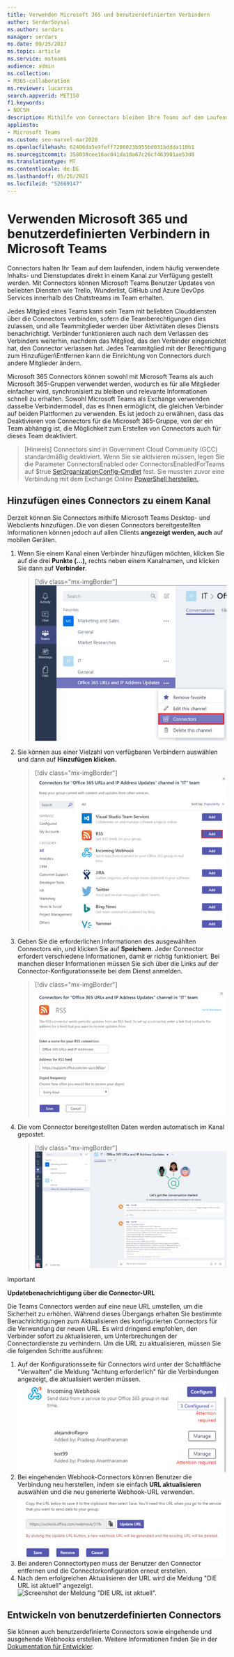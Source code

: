 ```yaml
---
title: Verwenden Microsoft 365 und benutzerdefinierten Verbindern
author: SerdarSoysal
ms.author: serdars
manager: serdars
ms.date: 09/25/2017
ms.topic: article
ms.service: msteams
audience: admin
ms.collection:
- M365-collaboration
ms.reviewer: lucarras
search.appverid: MET150
f1.keywords:
- NOCSH
description: Mithilfe von Connectors bleiben Ihre Teams auf dem Laufenden, indem Inhalte und Updates von Diensten, die Sie häufig verwenden, direkt in einen Kanal übermittelt werden.
appliesto:
- Microsoft Teams
ms.custom: seo-marvel-mar2020
ms.openlocfilehash: 62406da5e9feff7286023b955bd031bddda110b1
ms.sourcegitcommit: 358038cee16ac041da10a67c26cf463901ae53d8
ms.translationtype: MT
ms.contentlocale: de-DE
ms.lasthandoff: 05/26/2021
ms.locfileid: "52669147"
---
```

# <a name="use-microsoft-365-and-custom-connectors-in-microsoft-teams"></a>Verwenden Microsoft 365 und benutzerdefinierten Verbindern in Microsoft Teams

Connectors halten Ihr Team auf dem laufenden, indem häufig verwendete Inhalts- und Dienstupdates direkt in einem Kanal zur Verfügung gestellt werden. Mit Connectors können Microsoft Teams Benutzer Updates von beliebten Diensten wie Trello, Wunderlist, GitHub und Azure DevOps Services innerhalb des Chatstreams im Team erhalten.

Jedes Mitglied eines Teams kann sein Team mit beliebten Clouddiensten über die Connectors verbinden, sofern die Teamberechtigungen dies zulassen, und alle Teammitglieder werden über Aktivitäten dieses Diensts benachrichtigt. Verbinder funktionieren auch nach dem Verlassen des Verbinders weiterhin, nachdem das Mitglied, das den Verbinder eingerichtet hat, den Connector verlassen hat. Jedes Teammitglied mit der Berechtigung zum Hinzufügen\Entfernen kann die Einrichtung von Connectors durch andere Mitglieder ändern.

Microsoft 365 Connectors können sowohl mit Microsoft Teams als auch Microsoft 365-Gruppen verwendet werden, wodurch es für alle Mitglieder einfacher wird, synchronisiert zu bleiben und relevante Informationen schnell zu erhalten. Sowohl Microsoft Teams als Exchange verwenden dasselbe Verbindermodell, das es Ihnen ermöglicht, die gleichen Verbinder auf beiden Plattformen zu verwenden. Es ist jedoch zu erwähnen, dass das Deaktivieren von Connectors für die Microsoft 365-Gruppe, von der ein Team abhängig ist, die Möglichkeit zum Erstellen von Connectors auch für dieses Team deaktiviert.

> [Hinweis] Connectors sind in Government Cloud Community (GCC) standardmäßig deaktiviert. Wenn Sie sie aktivieren müssen, legen Sie die Parameter ConnectorsEnabled oder ConnectorsEnabledForTeams auf $true [SetOrganizationConfig-Cmdlet](/powershell/module/exchange/set-organizationconfig?view=exchange-ps) fest. Sie mussten zuvor eine Verbindung mit dem Exchange Online [PowerShell herstellen.](/powershell/exchange/connect-to-exchange-online-powershell?view=exchange-ps)

## <a name="add-a-connector-to-a-channel"></a>Hinzufügen eines Connectors zu einem Kanal

Derzeit können Sie Connectors mithilfe Microsoft Teams Desktop- und Webclients hinzufügen. Die von diesen Connectors bereitgestellten Informationen können jedoch auf allen Clients **angezeigt werden, auch** auf mobilen Geräten.

1. Wenn Sie einem Kanal einen Verbinder hinzufügen möchten, klicken Sie auf die drei **Punkte (...),** rechts neben einem Kanalnamen, und klicken Sie dann auf **Verbinder**.

    > [!div class="mx-imgBorder"]
    > ![Screenshot der Benutzeroberfläche Teams mit ausgewählter Option "Verbinder".](media/Use_Office_365_and_custom_connectors_in_Microsoft_Teams_image1.png)

2. Sie können aus einer Vielzahl von verfügbaren Verbindern auswählen und dann auf **Hinzufügen klicken.**

    > [!div class="mx-imgBorder"]
    > ![Screenshot des Dialogfelds "Verbinder" mit den verfügbaren Verbindern](media/Use_Office_365_and_custom_connectors_in_Microsoft_Teams_image2.png)

3. Geben Sie die erforderlichen Informationen des ausgewählten Connectors ein, und klicken Sie auf **Speichern**. Jeder Connector erfordert verschiedene Informationen, damit er richtig funktioniert. Bei manchen dieser Informationen müssen Sie sich über die Links auf der Connector-Konfigurationsseite bei dem Dienst anmelden.

    > [!div class="mx-imgBorder"]
    > ![Screenshot der Konfigurationsseite für den RSS-Connector](media/Use_Office_365_and_custom_connectors_in_Microsoft_Teams_image3.png)

4. Die vom Connector bereitgestellten Daten werden automatisch im Kanal gepostet.

    > [!div class="mx-imgBorder"]
    > ![Screenshot der Microsoft Teams-Benutzeroberfläche mit einer Unterhaltung in einem Kanal](media/Use_Office_365_and_custom_connectors_in_Microsoft_Teams_image4.png)

<!---Delete this section after customer migration to new Webhook URL is complete--->
> [!IMPORTANT]
> **Updatebenachrichtigung über die Connector-URL**
>
> Die Teams Connectors werden auf eine neue URL umstellen, um die Sicherheit zu erhöhen. Während dieses Übergangs erhalten Sie bestimmte Benachrichtigungen zum Aktualisieren des konfigurierten Connectors für die Verwendung der neuen URL. Es wird dringend empfohlen, den Verbinder sofort zu aktualisieren, um Unterbrechungen der Connectordienste zu verhindern. Um die URL zu aktualisieren, müssen Sie die folgenden Schritte ausführen:
> 1. Auf der Konfigurationsseite für Connectors wird unter der Schaltfläche "Verwalten" die Meldung "Achtung erforderlich" für die Verbindungen angezeigt, die aktualisiert werden müssen.
> ![Screenshot der Meldung "Achtung erforderlich".](media/Teams_Attention_Required_message.png)
> 2. Bei eingehenden Webhook-Connectors können Benutzer die Verbindung neu herstellen, indem sie einfach **URL aktualisieren** auswählen und die neu generierte Webhook-URL verwenden.
> ![Screenshot der Schaltfläche "URL aktualisieren".](media/Teams_update_URL_button.png)
> 3. Bei anderen Connectortypen muss der Benutzer den Connector entfernen und die Connectorkonfiguration erneut erstellen.
> 4. Nach dem erfolgreichen Aktualisieren der URL wird die Meldung "DIE URL ist aktuell" angezeigt.
> ![Screenshot der Meldung "DIE URL ist aktuell".](media/Teams_URL_up_to_date.png)


## <a name="develop-custom-connectors"></a>Entwickeln von benutzerdefinierten Connectors


Sie können auch benutzerdefinierte Connectors sowie eingehende und ausgehende Webhooks erstellen. Weitere Informationen finden Sie in der [Dokumentation für Entwickler](/microsoftteams/platform/webhooks-and-connectors/what-are-webhooks-and-connectors).
